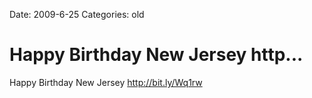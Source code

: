 Date: 2009-6-25
Categories: old

# Happy Birthday New Jersey http...

Happy Birthday New Jersey <a href="http://bit.ly/Wq1rw" rel="nofollow">http://bit.ly/Wq1rw</a>
